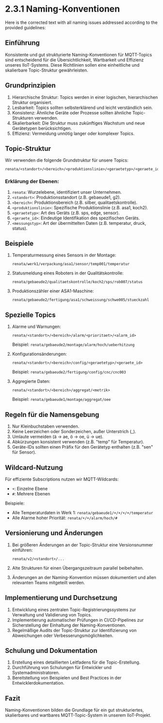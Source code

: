 # 2.3.1 Naming-Konventionen

Here is the corrected text with all naming issues addressed according to the provided guidelines:

## Einführung

Konsistente und gut strukturierte Naming-Konventionen für MQTT-Topics sind entscheidend für die Übersichtlichkeit, Wartbarkeit und Effizienz unseres IIoT-Systems. Diese Richtlinien sollen eine einheitliche und skalierbare Topic-Struktur gewährleisten.

## Grundprinzipien

1. Hierarchische Struktur: Topics werden in einer logischen, hierarchischen Struktur organisiert.
2. Lesbarkeit: Topics sollten selbsterklärend und leicht verständlich sein.
3. Konsistenz: Ähnliche Geräte oder Prozesse sollten ähnliche Topic-Strukturen verwenden.
4. Skalierbarkeit: Die Struktur muss zukünftiges Wachstum und neue Gerätetypen berücksichtigen.
5. Effizienz: Vermeidung unnötig langer oder komplexer Topics.

## Topic-Struktur

Wir verwenden die folgende Grundstruktur für unsere Topics:

```
renata/<standort>/<bereich>/<produktionslinie>/<geraetetyp>/<geraete_id>/<messungstyp>
```

### Erklärung der Ebenen:

1. `renata`: Wurzelebene, identifiziert unser Unternehmen.
2. `<standort>`: Produktionsstandort (z.B. gebaeude1, g2).
3. `<bereich>`: Produktionsbereich (z.B. silber, qualitaetskontrolle).
4. `<produktionslinie>`: Spezifische Produktionslinie (z.B. asa1, koch2).
5. `<geraetetyp>`: Art des Geräts (z.B. sps, edge, sensor).
6. `<geraete_id>`: Eindeutige Identifikation des spezifischen Geräts.
7. `<messungstyp>`: Art der übermittelten Daten (z.B. temperatur, druck, status).

## Beispiele

1. Temperaturmessung eines Sensors in der Montage:
   ```
   renata/werk1/verpackung/asa1/sensor/temp001/temperatur
   ```

2. Statusmeldung eines Roboters in der Qualitätskontrolle:
   ```
   renata/gebaeude2/qualitaetskontrolle/koch2/sps/rob007/status
   ```

3. Produktionszähler einer ASA1-Maschine:
   ```
   renata/gebaeude2/fertigung/asa1/schweissung/schwe005/stueckzahl
   ```

## Spezielle Topics

1. Alarme und Warnungen:
   ```
   renata/<standort>/<bereich>/alarm/<prioritaet>/<alarm_id>
   ```
   Beispiel: `renata/gebaeude2/montage/alarm/hoch/ueberhitzung`

2. Konfigurationsänderungen:
   ```
   renata/<standort>/<bereich>/config/<geraetetyp>/<geraete_id>
   ```
   Beispiel: `renata/gebaeude2/fertigung/config/cnc/cnc003`

3. Aggregierte Daten:
   ```
   renata/<standort>/<bereich>/aggregat/<metrik>
   ```
   Beispiel: `renata/gebaeude1/montage/aggregat/oee`

## Regeln für die Namensgebung

1. Nur Kleinbuchstaben verwenden.
2. Keine Leerzeichen oder Sonderzeichen, außer Unterstrich (_).
3. Umlaute vermeiden (ä → ae, ö → oe, ü → ue).
4. Abkürzungen konsistent verwenden (z.B. "temp" für Temperatur).
5. Geräte-IDs sollten einen Präfix für den Gerätetyp enthalten (z.B. "sen" für Sensor).

## Wildcard-Nutzung

Für effiziente Subscriptions nutzen wir MQTT-Wildcards:

- `+`: Einzelne Ebene
- `#`: Mehrere Ebenen

Beispiele:
- Alle Temperaturdaten in Werk 1: `renata/gebaeude1/+/+/+/+/temperatur`
- Alle Alarme hoher Priorität: `renata/+/+/alarm/hoch/#`

## Versionierung und Änderungen

1. Bei größeren Änderungen an der Topic-Struktur eine Versionsnummer einführen:
   ```
   renata/v2/<standort>/...
   ```

2. Alte Strukturen für einen Übergangszeitraum parallel beibehalten.
3. Änderungen an der Naming-Konvention müssen dokumentiert und allen relevanten Teams mitgeteilt werden.

## Implementierung und Durchsetzung

1. Entwicklung eines zentralen Topic-Registrierungssystems zur Verwaltung und Validierung von Topics.
2. Implementierung automatischer Prüfungen in CI/CD-Pipelines zur Sicherstellung der Einhaltung der Naming-Konventionen.
3. Regelmäßige Audits der Topic-Struktur zur Identifizierung von Abweichungen oder Verbesserungsmöglichkeiten.

## Schulung und Dokumentation

1. Erstellung eines detaillierten Leitfadens für die Topic-Erstellung.
2. Durchführung von Schulungen für Entwickler und Systemadministratoren.
3. Bereitstellung von Beispielen und Best Practices in der Entwicklerdokumentation.

## Fazit

Naming-Konventionen bilden die Grundlage für ein gut strukturiertes, skalierbares und wartbares MQTT-Topic-System in unserem IIoT-Projekt.